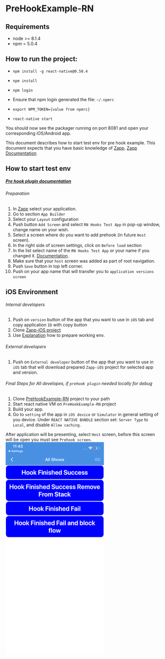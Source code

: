 # PreHookExample-RN

## Requirements
- node >= 8.1.4
- npm = 5.0.4

## How to run the project:
- `npm install -g react-native@0.50.4`
- `npm install`
- `npm login`

- Ensure that npm login generated the file:  `~/.npmrc`
- `export NPM_TOKEN={value from npmrc}`
- `react-native start`

You should now see the packager running on port 8081 and open your corresponding iOS/Android app.

This document describes how to start test env for pre hook example. This document expects that you have basic knowledge of [Zapp](https://zapp.applicaster.com).
[Zapp Documentation](https://developer-zapp.applicaster.com)

## How to start test env
##### [Pre hook plugin documentation](https://developer-zapp.applicaster.com/ui-builder/ios/PreHooks-ScreenPlugin.html)
###### Preparation

1. In [Zapp](https://zapp.applicaster.com) select your application.
2. Go to section `App Builder`
3. Select your `Layout` configuration
4. Push button `Add Screen` and select `RN Hooks Test App` in pop-up window, change name on your wish.
5. Select a screen where do you want to add prehook (in future `Host` screen).
6. In the right side of screen settings, click on `Before load` section
7. In the list select name of the `RN Hooks Test App` or your name if you changed it. [Documentation](https://developer-zapp.applicaster.com/ui-builder/ios/PreHooks-ScreenPlugin.html).
8. Make sure that your `host` screen was added as part of root navigation.
9. Push `Save` button in top left corner.
10. Push on your app name that will transfer you to `application versions screen`

## iOS Environment
###### Internal developers
1. Push on `version` button of the app that you want to use in `iOS` tab and copy application `ID` with copy button
2. Clone [Zapp-iOS project](git@github.com:applicaster/Zapp-iOS.git)
3. Use [Explanation](https://github.com/applicaster/Zapp-iOS) how to prepare working env.

###### External developers
1.  Push on `External developer` button of the app that you want to use in `iOS` tab that will download prepared `Zapp-iOS` project for selected app and version.

###### Final Steps for All developes, if `prehook plugin` needed locally for debug

1. Clone [PreHookExample-RN](https://github.com/applicaster/PreHookExample-RN) project to your path 
2. Start react native VM on `PreHookExample-RN` project
3. Build your app.
4. Go to `setting` of the app in `iOS device` or `Simulator` in general setting of you device. Under `REACT NATIVE BUNDLE` section set: `Server Type` to `Local`, and disable `Allow caching`.

After application will be presenting, select `Host` screen, before this screen will be open you must see `Prehook screen`.
![ScreenPluginsGeneral.png](./ReadmeFiles/HookScreenRN.png)


